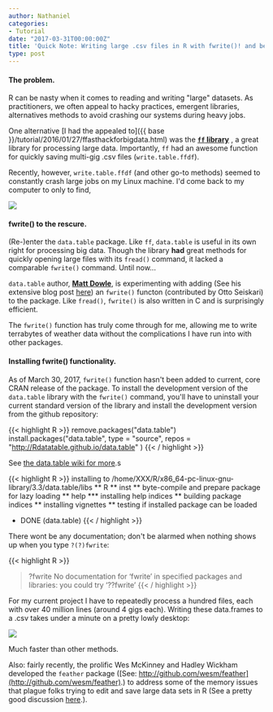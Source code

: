 ```yaml
---
author: Nathaniel
categories:
- Tutorial
date: "2017-03-31T00:00:00Z"
title: 'Quick Note: Writing large .csv files in R with fwrite()! and beyond'
type: post
---
```


<h4> The problem.</h4>

R can be nasty when it comes to reading and writing "large" datasets. As practitioners, we often appeal to hacky practices, emergent libraries, alternatives methods to avoid crashing our systems during heavy jobs.

One alternative [I had the appealed to]({{ base }}/tutorial/2016/01/27/ffasthackforbigdata.html) was the __[<code>ff</code> library](https://cran.r-project.org/web/packages/ff/index.html)__ , a great library for processing large data. Importantly, <code>ff</code> had an awesome function for quickly saving multi-gig .csv files (<code>write.table.ffdf</code>). 

Recently, however, <code>write.table.ffdf</code> (and other go-to methods) seemed to constantly crash large jobs on my Linux machine. I'd come back to my computer to only to find,

<div class="media image">
<img src="{{ site.baseurl }}/assets/fatality.png" />
</div>

<h4> fwrite() to the rescure.</h4>

(Re-)enter the <code>data.table</code> package. Like <code>ff</code>, <code>data.table</code> is useful in its own right for processing big data. Though the library __had__ great methods for quickly opening large files with its <code>fread()</code> command, it lacked a comparable <code>fwrite()</code> command. Until now...

<code>data.table</code> author, __[Matt Dowle](https://github.com/mattdowle)__, is experimenting with adding (See his extensive blog post [here](http://blog.h2o.ai/2016/04/fast-csv-writing-for-r/)) an <code>fwrite()</code> functon (contributed by Otto Seiskari) to the package. Like <code>fread()</code>, <code>fwrite()</code> is also written in C and is surprisingly efficient. 

The <code>fwrite()</code> function has truly come through for me, allowing me to write terrabytes of weather data without the complications I have run into with other packages.

<h4>Installing fwrite() functionality.</h4>

As of March 30, 2017, <code>fwrite()</code> function hasn't been added to current, core CRAN release of the package. To install the development version of the <code>data.table</code> library with the <code>fwrite()</code> command, you'll have to uninstall your current standard version of the library and install the development version from the github repository:

{{< highlight R >}}
remove.packages("data.table")
install.packages("data.table", 
	type = "source",
    repos = "http://Rdatatable.github.io/data.table" )
{{< / highlight >}}

See [the data.table wiki for more](https://github.com/Rdatatable/data.table/wiki/Installation).s

{{< highlight R >}}
installing to /home/XXX/R/x86_64-pc-linux-gnu-library/3.3/data.table/libs
** R
** inst
** byte-compile and prepare package for lazy loading
** help
*** installing help indices
** building package indices
** installing vignettes
** testing if installed package can be loaded
* DONE (data.table)
{{< / highlight >}}


There wont be any documentation; don't be alarmed when nothing shows up when you type <code>?(?)fwrite</code>:

{{< highlight R >}}
> ?fwrite
No documentation for ‘fwrite’ in specified packages and libraries:
you could try ‘??fwrite’
{{< / highlight >}}

For my current project I have to repeatedly process a hundred files, each with over 40 million lines (around 4 gigs each). Writing these data.frames to a .csv takes under a minute on a pretty lowly desktop:

<div class="media image">
<img src="{{ site.baseurl }}/assets/fwritespeed.png" />
</div>

Much faster than other methods.

Also: fairly recently, the prolific Wes McKinney and Hadley Wickham developed the <code>feather</code> package ([See: http://github.com/wesm/feather](http://github.com/wesm/feather).) to address some of the memory issues that plague folks trying to edit and save large data sets in R (See a pretty good discussion [here](https://blog.rstudio.org/2016/03/29/feather/).).
